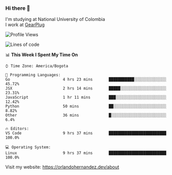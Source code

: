 ### Hi there 👋


<!--**AR4Z/AR4Z** is a ✨ _special_ ✨ repository because its `README.md` (this file) appears on your GitHub profile.

Here are some ideas to get you started:-->
I'm studying at National University of Colombia
<br>
I work at <a href="https://gearplug.io/en/">GearPlug</a>
<br>

<!--START_SECTION:waka-->
![Profile Views](http://img.shields.io/badge/Profile%20Views-0-blue)

![Lines of code](https://img.shields.io/badge/From%20Hello%20World%20I%27ve%20Written-18.5%20million%20lines%20of%20code-blue)

📊 **This Week I Spent My Time On** 

```text
⌚︎ Time Zone: America/Bogota

💬 Programming Languages: 
Go                       4 hrs 23 mins       ███████████░░░░░░░░░░░░░░   45.72% 
JSX                      2 hrs 14 mins       █████░░░░░░░░░░░░░░░░░░░░   23.31% 
JavaScript               1 hr 11 mins        ███░░░░░░░░░░░░░░░░░░░░░░   12.42% 
Python                   50 mins             ██░░░░░░░░░░░░░░░░░░░░░░░   8.82% 
Other                    36 mins             █░░░░░░░░░░░░░░░░░░░░░░░░   6.4%

🔥 Editors: 
VS Code                  9 hrs 37 mins       █████████████████████████   100.0%

💻 Operating System: 
Linux                    9 hrs 37 mins       █████████████████████████   100.0%

```


<!--END_SECTION:waka-->


Visit my website: https://orlandohernandez.dev/about

